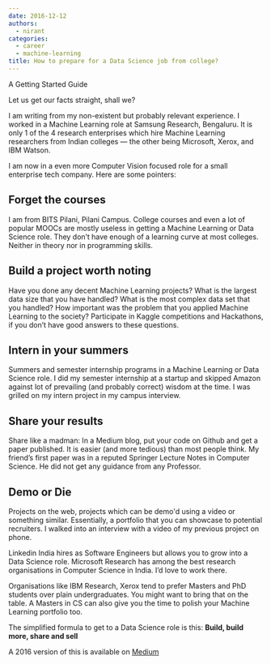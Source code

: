 ```yaml
---
date: 2016-12-12
authors:
  - nirant
categories:
  - career
  - machine-learning
title: How to prepare for a Data Science job from college?
---
```


A Getting Started Guide

Let us get our facts straight, shall we?

I am writing from my non-existent but probably relevant experience. I worked in a Machine Learning role at Samsung Research, Bengaluru. It is only 1 of the 4 research enterprises which hire Machine Learning researchers from Indian colleges — the other being Microsoft, Xerox, and IBM Watson.

I am now in a even more Computer Vision focused role for a small enterprise tech company. Here are some pointers:

## Forget the courses
I am from BITS Pilani, Pilani Campus. College courses and even a lot of popular MOOCs are mostly useless in getting a Machine Learning or Data Science role. They don’t have enough of a learning curve at most colleges. Neither in theory nor in programming skills.

## Build a project worth noting
Have you done any decent Machine Learning projects? What is the largest data size that you have handled? What is the most complex data set that you handled? How important was the problem that you applied Machine Learning to the society? Participate in Kaggle competitions and Hackathons, if you don’t have good answers to these questions.

## Intern in your summers
Summers and semester internship programs in a Machine Learning or Data Science role. I did my semester internship at a startup and skipped Amazon against lot of prevailing (and probably correct) wisdom at the time. I was grilled on my intern project in my campus interview.

## Share your results
Share like a madman: In a Medium blog, put your code on Github and get a paper published. It is easier (and more tedious) than most people think. My friend’s first paper was in a reputed Springer Lecture Notes in Computer Science. He did not get any guidance from any Professor.

## Demo or Die 
Projects on the web, projects which can be demo'd using a video or something similar. Essentially, a portfolio that you can showcase to potential recruiters. I walked into an interview with a video of my previous project on phone.

Linkedin India hires as Software Engineers but allows you to grow into a Data Science role. Microsoft Research has among the best research organisations in Computer Science in India. I’d love to work there.

Organisations like IBM Research, Xerox tend to prefer Masters and PhD students over plain undergraduates. You might want to bring that on the table. A Masters in CS can also give you the time to polish your Machine Learning portfolio too.

The simplified formula to get to a Data Science role is this:
**Build, build more, share and sell**

A 2016 version of this is available on [Medium](https://medium.com/@NirantK/how-to-prepare-for-a-data-science-job-from-college-4d77c8f1e91e?source=nirantk.com)